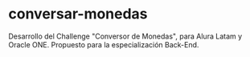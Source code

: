 # conversar-monedas
Desarrollo del Challenge "Conversor de Monedas", para Alura Latam y Oracle ONE. Propuesto para la especialización Back-End.
